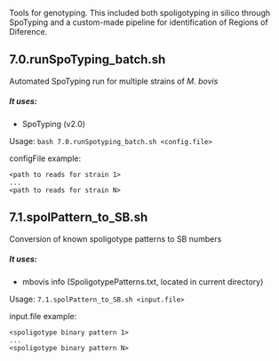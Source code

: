 Tools for genotyping. This included both spoligotyping in silico through SpoTyping and a custom-made pipeline for identification of Regions of Diference.

## 7.0.runSpoTyping_batch.sh
Automated SpoTyping run for multiple strains of *M. bovis*

##### It uses:
- SpoTyping (v2.0)

Usage: ```bash 7.0.runSpotyping_batch.sh <config.file> ```

configFile example:
```
<path to reads for strain 1>
...
<path to reads for strain N>
```

## 7.1.spolPattern_to_SB.sh
Conversion of known spoligotype patterns to SB numbers

##### It uses:
- mbovis info (SpoligotypePatterns.txt, located in current directory)

Usage: ```7.1.spolPattern_to_SB.sh <input.file>```

input.file example:
```
<spoligotype binary pattern 1>
...
<spoligotype binary pattern N>
```